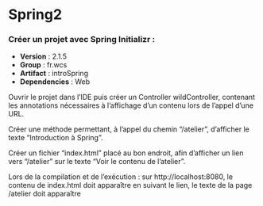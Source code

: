 # Spring2


### Créer un projet avec Spring Initializr :

 - **Version** : 2.1.5
 - **Group** : fr.wcs
 - **Artifact** : introSpring
 - **Dependencies** : Web

Ouvrir le projet dans l’IDE puis créer un Controller wildController, contenant les annotations nécessaires à l’affichage d’un contenu lors de l’appel d’une URL.

Créer une méthode permettant, à l’appel du chemin “/atelier”, d’afficher le texte “Introduction à Spring”.

Créer un fichier “index.html” placé au bon endroit, afin d’afficher un lien vers “/atelier” sur le texte “Voir le contenu de l’atelier”.

Lors de la compilation et de l’exécution :
sur http://localhost:8080, le contenu de index.html doit apparaître
en suivant le lien, le texte de la page /atelier doit apparaître
